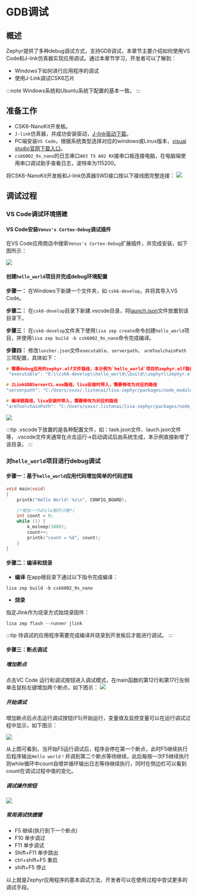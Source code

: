 # GDB调试

## 概述
Zephyr提供了多种debug调试方式，支持GDB调试，本章节主要介绍如何使用VS Code和J-link仿真器实现应用调试。通过本章节学习，开发者可以了解到：
- Windows下如何进行应用程序的调试
- 使用J-Link调试CSK6芯片

:::note
Windows系统和Ubuntu系统下配置的基本一致。
:::

## 准备工作
- CSK6-NanoKit开发板。
- `J-link`仿真器，并成功安装驱动，[J-link驱动下载](https://iflyos-external.oss-cn-shanghai.aliyuncs.com/public/lsopen/zephyr/%E5%B7%A5%E5%85%B7/JLink_Windows_V630d.exe)。
- PC端安装`VS Code`，根据系统类型选择对应的windows或Linux版本，[visual studio官网下载入口](https://code.visualstudio.com/Download)。
- `csk6002_9s_nano`的日志串口`A03 TX A02 RX`接串口板连接电脑，在电脑端使用串口调试助手查看日志，波特率为115200。

将CSK6-NanoKit开发板和J-link仿真器SWD接口按以下接线图完整连接：
![](./files/connect.png)

## 调试过程
### VS Code调试环境搭建
#### VS Code安装`Venus's Cortex-Debug`调试插件
在VS Code应用商店中搜索`Venus's Cortex-Debug`扩展插件，并完成安装，如下图所示：

![](./files/venus-debug.png)

#### 创建`hello_world`项目并完成debug环境配置

**步骤一：** 在Windows下新建一个文件夹，如 `csk6-develop`，并将其导入VS Code。

**步骤二：** 在`csk6-develop`目录下新建.vscode目录，将[launch.json](https://iflyos-external.oss-cn-shanghai.aliyuncs.com/public/lsopen/zephyr/%E5%8A%9F%E8%83%BD%E6%96%87%E4%BB%B6/launch.json)文件放置到该目录下。

**步骤三：** 在`csk6-develop`文件夹下使用`lisa zep create`命令创建`hello_world`项目，并使用`lisa zep build -b csk6002_9s_nano`命令完成编译。

**步骤四：** 修改`luncher.json`文件`executable`、`serverpath`、 `armToolchainPath`三项配置，具体如下：

```c 
# 需要debug应用的zephyr.elf文件路径，本示例为`hello_world`项目的zephyr.elf路径
 "executable": "E:\\csk6-develop\\hello_world\\build\\zephyr\\zephyr.elf",

# JLinkGDBServerCL.exe路径，lisa安装时带入，需要修改为对应的路径
"serverpath": "C:/Users/xxxx/.listenai/lisa-zephyr/packages/node_modules/@binary/jlink-venus/binary/JLinkGDBServerCL.exe",

# 编译链路径，lisa安装时带入，需要修改为对应的路径
"armToolchainPath": "C:/Users/xxxx/.listenai/lisa-zephyr/packages/node_modules/@binary/gcc-arm-none-eabi-9/binary/bin",
``` 

![](./files/venus-debug_config.png)

:::tip
.vscode下放置的是各种配置文件，如：task.json文件、lauch.json文件等，.vscode文件夹通常在点击运行->启动调试后由系统生成，本示例直接新增了该目录。
:::

### 对`hello_world`项目进行debug调试
#### 步骤一：基于`hello_world`应用代码增加简单的代码逻辑
```c
void main(void)
{
	printk("Hello World! %s\n", CONFIG_BOARD);

    /*增加一个while循环计数*/
    int count = 0;
	while (1) {
        k_msleep(1000);
        count++;
        printk("count = %d", count);
	}
}
```
#### 步骤二：编译和烧录  
- **编译**
在app根目录下通过以下指令完成编译：
```
lisa zep build -b csk6002_9s_nano
```
- **烧录**   

指定Jlink作为烧录方式始烧录固件：
```
lisa zep flash --runner jlink
```

:::tip
待调试的应用程序需要完成编译并烧录到开发板后才能进行调试。
:::

#### 步骤三：断点调试
##### 增加断点

点击VC Code 运行和调试按钮进入调试模式，在main函数的第12行和第17行左侧单击鼠标左键增加两个断点，如下图示：
![](./files/venus-debug_rundebug.png)


##### 开始调试  
增加断点后点击运行调试按钮(F5)开始运行，变量值及监控变量可以在运行调试过程中显示，如下图示：

![](./files/venus-debug_rundebug02.png)

从上图可看到，当开始F5运行调试后，程序会停在第一个断点，此时F5继续执行后程序输出`Hello world！`并调到第二个断点等待继续，此后每按一次F5继续执行则while循环中count自增并循环输出日志等待继续执行，同时在侧边栏可以看到count在调试过程中值的变化。

##### 调试操作按钮

![](./files/debug_but.png)

##### 常用调试快捷键
- F5 继续(执行到下一个断点)
- F10 单步调过
- F11 单步调试
- Shift+F11 单步跳出
- ctrl+shift+F5 重启
- shift+F5 停止

以上就是Zephyr应用程序的基本调试方法，开发者可以在使用过程中尝试更多的调试手段。




